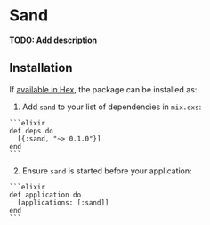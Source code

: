 # Sand

**TODO: Add description**

## Installation

If [available in Hex](https://hex.pm/docs/publish), the package can be installed as:

  1. Add `sand` to your list of dependencies in `mix.exs`:

    ```elixir
    def deps do
      [{:sand, "~> 0.1.0"}]
    end
    ```

  2. Ensure `sand` is started before your application:

    ```elixir
    def application do
      [applications: [:sand]]
    end
    ```
